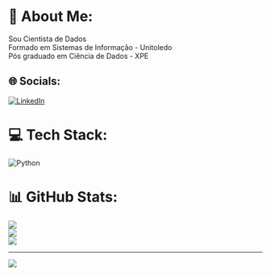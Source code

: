 # 💫 About Me:
Sou Cientista de Dados<br>Formado em Sistemas de Informação  - Unitoledo<br>Pós graduado em Ciência de Dados - XPE


## 🌐 Socials:
[![LinkedIn](https://img.shields.io/badge/LinkedIn-%230077B5.svg?logo=linkedin&logoColor=white)](https://linkedin.com/in/https://www.linkedin.com/in/danilo-menezes-b747a6254) 

# 💻 Tech Stack:
![Python](https://img.shields.io/badge/python-3670A0?style=for-the-badge&logo=python&logoColor=ffdd54)
# 📊 GitHub Stats:
![](https://github-readme-stats.vercel.app/api?username=danilomennezes&theme=dark&hide_border=true&include_all_commits=false&count_private=false)<br/>
![](https://github-readme-streak-stats.herokuapp.com/?user=danilomennezes&theme=dark&hide_border=true)<br/>
![](https://github-readme-stats.vercel.app/api/top-langs/?username=danilomennezes&theme=dark&hide_border=true&include_all_commits=false&count_private=false&layout=compact)

---
[![](https://visitcount.itsvg.in/api?id=danilomennezes&icon=0&color=0)](https://visitcount.itsvg.in)

<!-- Proudly created with GPRM ( https://gprm.itsvg.in ) -->